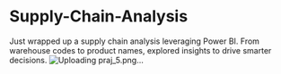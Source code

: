 # Supply-Chain-Analysis
Just wrapped up a supply chain analysis leveraging Power BI. From warehouse codes to product names, explored insights to drive smarter decisions.
![Uploading praj_5.png…]()
